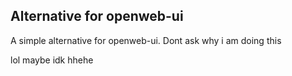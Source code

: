 ## Alternative for openweb-ui

A simple alternative for openweb-ui.
Dont ask why i am doing this

lol maybe idk hhehe
